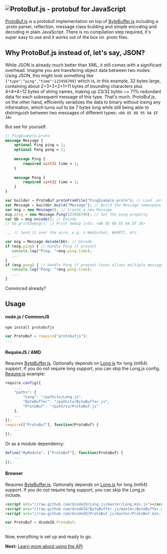 ![ProtoBuf.js - protobuf for JavaScript](https://raw.github.com/dcodeIO/ProtoBuf.js/master/ProtoBuf.png)
-----
[ProtoBuf.js](https://github.com/dcodeIO/ProtoBuf.js) is a protobuf implementation on top of [ByteBuffer.js](https://github.com/dcodeIO/ByteBuffer.js) including a .proto parser, reflection, message class building and simple encoding and decoding in plain JavaScript. There is no compilation step required, it's super easy to use and it works out of the box on .proto files.

Why ProtoBuf.js instead of, let's say, JSON?
--------------------------------------------
While JSON is already much better than XML, it still comes with a significant overhead. Imagine you are transfering object data between two nodes: Using JSON, this might look something like `{"type":"ping","time":123456789}` which is, in this example, 32 bytes large, containing about 2+3+3+2+1=11 bytes of bounding characters plus 4+4+4=12 bytes of string names, making up 23/32 bytes ~= 71% redundant data for each subsequent message of this type. That's much. ProtoBuf.js, on the other hand, efficiently serializes the data to binary without losing any information, which turns out to be 7 bytes long while still being able to distringuish between two messages of different types: `<0A 05 08 95 9A EF 3A>`

But see for yourself:

```protobuf
// PingExample.proto
message Message {
    optional Ping ping = 1;
    optional Pong pong = 2;
    
    message Ping {
        required uint32 time = 1;
    }
    
    message Pong {
        required uint32 time = 1;
    }
}
```

```js
var builder = ProtoBuf.protoFromFile("PingExample.proto"); // Load .proto file
var Message = builder.build("Message"); // Build the Message namespace
var msg = new Message(); // Create a new Message
msg.ping = new Message.Ping(123456789); // Set the ping property
var bb = msg.encode(); // Encode
// bb.printDebug(); // Print debug info: <0A 05 08 95 9A EF 3A>

... // Send it over the wire, e.g. a WebSocket, WebRTC, etc.

var msg = Message.decode(bb); // Decode
if (msg.ping) { // Handle Ping if present
   console.log("Ping: "+msg.ping.time);
   ...
}
if (msg.pong) { // Handle Pong if present (even allows multiple message types at once in this example)
   console.log("Pong: "+msg.pong.time);
   ...
}
```

Convinced already?

Usage
-----
#### node.js / CommonJS ####

```bash
npm install protobufjs
```

```javascript
var ProtoBuf = require("protobufjs");
...
```

#### RequireJS / AMD ####

Requires [ByteBuffer.js](http://github.com/dcodeIO/ByteBuffer.js). Optionally depends on [Long.js](https://github.com/dcodeIO/Long.js)
for long (int64) support. If you do not require long support, you can skip the Long.js config. [Require.js](http://requirejs.org/)
example:

```javascript
require.config({
    ...
    "paths": {
        "Long": "/path/to/Long.js",
        "ByteBuffer": "/path/to/ByteBuffer.js",
        "ProtoBuf": "/path/to/ProtoBuf.js"
    },
    ...
});
require(["ProtoBuf"], function(ProtoBuf) {
    ...
});
```

Or as a module dependency:

```javascript
define("MyModule", ["ProtoBuf"], function(ProtoBuf) {
    ...
});
```

#### Browser ####

Requires [ByteBuffer.js](http://github.com/dcodeIO/ByteBuffer.js). Optionally depends on [Long.js](https://github.com/dcodeIO/Long.js)
for long (int64) support. If you do not require long support, you can skip the Long.js include.

```html
<script src="//raw.github.com/dcodeIO/Long.js/master/Long.min.js"></script>
<script src="//raw.github.com/dcodeIO/ByteBuffer.js/master/ByteBuffer.min.js"></script>
<script src="//raw.github.com/dcodeIO/ProtoBuf.js/master/ProtoBuf.min.js"></script>
```

```javascript
var ProtoBuf = dcodeIO.ProtoBuf;
...
```

Now, everything is set up and ready to go.

**Next:** [Learn more about using the API](https://github.com/dcodeIO/ProtoBuf.js/wiki/Builder:-Usage-&-Examples)